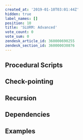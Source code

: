 ```yaml
---
created_at: '2019-01-10T03:01:44Z'
hidden: true
label_names: []
position: 10
title: 'SLURM: Advanced'
vote_count: 0
vote_sum: 0
zendesk_article_id: 360000690255
zendesk_section_id: 360000030876
---
```


## Procedural Scripts

## Check-pointing

## Recursion

## Dependencies

## Examples

##   

